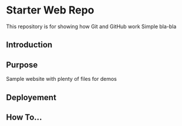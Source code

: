 # Starter Web Repo
This repository is for showing how Git and GitHub work
Simple bla-bla

## Introduction


## Purpose
Sample website with plenty of files for demos


## Deployement


## How To...


